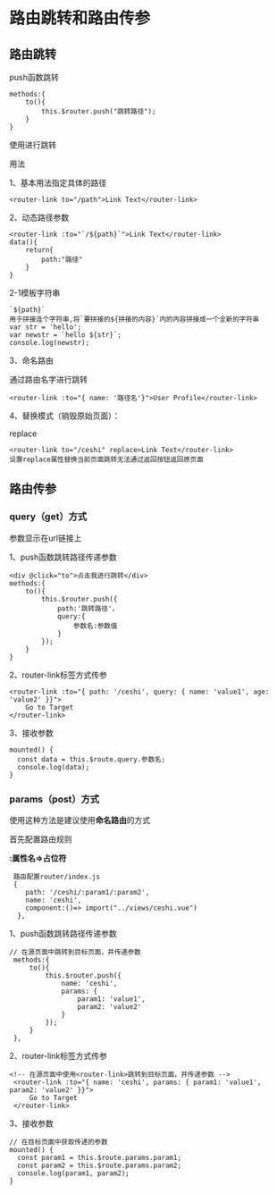 # 路由跳转和路由传参
## 路由跳转

push函数跳转

```
methods:{
	to(){
		this.$router.push("跳转路径");
	}
}
```

使用<router-link></router-link>进行跳转

用法

1、基本用法指定具体的路径

```
<router-link to="/path">Link Text</router-link>
```

2、动态路径参数

```
<router-link :to="`/${path}`">Link Text</router-link>
data(){
	return{
		path:"路径"
	}
}
```

2-1模板字符串

```
`${path}`
用于拼接连个字符串,将`要拼接的${拼接的内容}`内的内容拼接成一个全新的字符串
var str = 'hello';
var newstr = `hello ${str}`;
console.log(newstr);
```

3、命名路由

通过路由名字进行跳转

```
<router-link :to="{ name: '路径名'}">User Profile</router-link>
```

4、替换模式（销毁原始页面）：

replace

```
<router-link to="/ceshi" replace>Link Text</router-link>
设置replace属性替换当前页面跳转无法通过返回按钮返回原页面
```



## 路由传参

### query（get）方式

参数显示在url链接上

1、push函数跳转路径传递参数

```
<div @click="to">点击我进行跳转</div>
methods:{
	to(){
		this.$router.push({
			path:'跳转路径'，
			query:{
				参数名:参数值
			}
		});
	}
}
```

2、router-link标签方式传参

```
<router-link :to="{ path: '/ceshi', query: { name: 'value1', age: 'value2' }}">
	Go to Target
</router-link>
```

3、接收参数

```
mounted() {
  const data = this.$route.query.参数名;
  console.log(data);
}
```



### params（post）方式

使用这种方法是建议使用**命名路由**的方式

首先配置路由规则

**:属性名=>占位符**

```
 路由配置router/index.js
 {
    path: '/ceshi/:param1/:param2',
    name: 'ceshi',
    component:()=> import("../views/ceshi.vue")
  },
```



1、push函数跳转路径传递参数

```
// 在源页面中跳转到目标页面，并传递参数
 methods:{
     to(){
         this.$router.push({
             name: 'ceshi',
             params: {
                 param1: 'value1',
                 param2: 'value2'
             }
         });
     }
 },
```

2、router-link标签方式传参

```
<!-- 在源页面中使用<router-link>跳转到目标页面，并传递参数 -->
 <router-link :to="{ name: 'ceshi', params: { param1: 'value1', param2: 'value2' }}">
	 Go to Target
 </router-link>
```

3、接收参数

```
// 在目标页面中获取传递的参数
mounted() {
  const param1 = this.$route.params.param1;
  const param2 = this.$route.params.param2;
  console.log(param1, param2);
}

```

